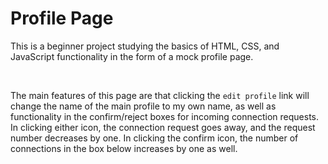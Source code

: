 # Profile Page

This is a beginner project studying the basics of HTML, CSS, and JavaScript functionality in the form of a mock profile page. 

<br>

The main features of this page are that clicking the `edit profile` link will change the name of the main profile to my own name, as well as functionality in the confirm/reject boxes for incoming connection requests. In clicking either icon, the connection request goes away, and the request number decreases by one. In clicking the confirm icon, the number of connections in the box below increases by one as well. 

